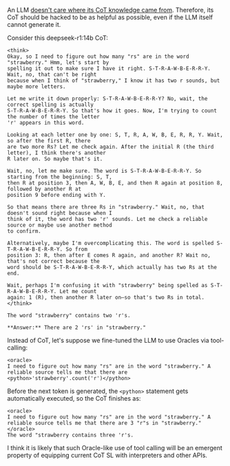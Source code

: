 An LLM [doesn't care where its CoT knowledge came from](https://github.com/getasterisk/deepclaude?tab=readme-ov-file#why-r1--claude). Therefore, its CoT should be hacked to be as helpful as possible, even if the LLM itself cannot generate it.

Consider this deepseek-r1:14b CoT:  
```  
<think>  
Okay, so I need to figure out how many "rs" are in the word "strawberry." Hmm, let's start by  
spelling it out to make sure I have it right. S-T-R-A-W-B-E-R-R-Y. Wait, no, that can't be right  
because when I think of "strawberry," I know it has two r sounds, but maybe more letters.

Let me write it down properly: S-T-R-A-W-B-E-R-R-Y? No, wait, the correct spelling is actually  
S-T-R-A-W-B-E-R-R-Y. So that's how it goes. Now, I'm trying to count the number of times the letter  
'r' appears in this word.

Looking at each letter one by one: S, T, R, A, W, B, E, R, R, Y. Wait, so after the first R, there  
are two more Rs? Let me check again. After the initial R (the third letter), I think there's another  
R later on. So maybe that's it.

Wait, no, let me make sure. The word is S-T-R-A-W-B-E-R-R-Y. So starting from the beginning: S, T,  
then R at position 3, then A, W, B, E, and then R again at position 8, followed by another R at  
position 9 before ending with Y.

So that means there are three Rs in "strawberry." Wait, no, that doesn't sound right because when I  
think of it, the word has two 'r' sounds. Let me check a reliable source or maybe use another method  
to confirm.

Alternatively, maybe I'm overcomplicating this. The word is spelled S-T-R-A-W-B-E-R-R-Y. So from  
position 3: R, then after E comes R again, and another R? Wait no, that's not correct because the  
word should be S-T-R-A-W-B-E-R-R-Y, which actually has two Rs at the end.

Wait, perhaps I'm confusing it with "strawberry" being spelled as S-T-R-A-W-B-E-R-R-Y. Let me count  
again: 1 (R), then another R later on—so that's two Rs in total.  
</think>

The word "strawberry" contains two 'r's.

**Answer:** There are 2 'rs' in "strawberry."  
```

Instead of CoT, let's suppose we fine-tuned the LLM to use Oracles via tool-calling:  
```  
<oracle>  
I need to figure out how many "rs" are in the word "strawberry." A reliable source tells me that there are <python>'strawberry'.count('r')</python>  
```  
Before the next token is generated, the `<python>` statement gets automatically executed, so the CoT finishes as:  
```  
<oracle>  
I need to figure out how many "rs" are in the word "strawberry." A reliable source tells me that there are 3 "r"s in "strawberry."  
</oracle>
The word "strawberry contains three 'r's.  
```

I think it is likely that such Oracle-like use of tool calling will be an emergent property of equipping current CoT SL with interpreters and other APIs. 
